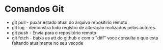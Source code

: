 # Comandos Git
* git pull - puxar estado atual do arquivo repositirio remoto
* git log - demonstra todo registro de alteração realizados pelos autores. 
* git push - Envia para o repositório remoto
* git fetch - baixa as att do github e com o "diff" voce consulta o que esta faltando atualmente no seu vscode
